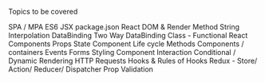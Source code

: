  Topics to be covered 

SPA / MPA
ES6
JSX
package.json
React DOM & Render Method
String Interpolation
DataBinding
Two Way DataBinding
Class - Functional React Components
Props
State
Component Life cycle Methods
Components / containers
Events
Forms
Styling
Component Interaction
Conditional / Dynamic Rendering
HTTP Requests
Hooks & Rules of Hooks
Redux - Store/ Action/ Reducer/ Dispatcher
Prop Validation